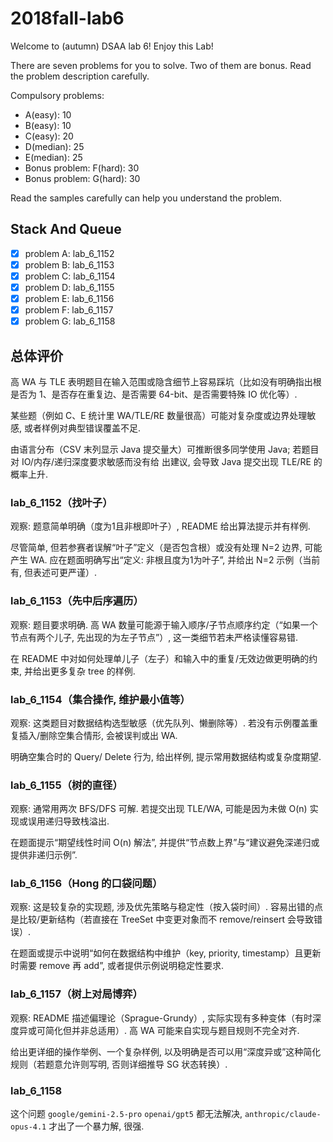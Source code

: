 # 2018fall-lab6

Welcome to (autumn) DSAA lab 6! Enjoy this Lab!

There are seven problems for you to solve. Two of them are bonus. Read the problem description carefully.

Compulsory problems:

+ A(easy): 10
+ B(easy): 10
+ C(easy): 20
+ D(median): 25
+ E(median): 25
+ Bonus problem: F(hard): 30
+ Bonus problem: G(hard): 30

Read the samples carefully can help you understand the problem.

## Stack And Queue

+ [x] problem A: lab_6_1152
+ [x] problem B: lab_6_1153
+ [x] problem C: lab_6_1154
+ [x] problem D: lab_6_1155
+ [x] problem E: lab_6_1156
+ [x] problem F: lab_6_1157
+ [x] problem G: lab_6_1158

## 总体评价

高 WA 与 TLE 表明题目在输入范围或隐含细节上容易踩坑（比如没有明确指出根是否为 1、是否存在重复边、是否需要 64-bit、是否需要特殊 IO 优化等）.

某些题（例如 C、E 统计里 WA/TLE/RE 数量很高）可能对复杂度或边界处理敏感, 或者样例对典型错误覆盖不足.

由语言分布（CSV 末列显示 Java 提交量大）可推断很多同学使用 Java; 若题目对 IO/内存/递归深度要求敏感而没有给 出建议, 会导致 Java 提交出现 TLE/RE 的概率上升.

### lab_6_1152（找叶子）

观察: 题意简单明确（度为1且非根即叶子）, README 给出算法提示并有样例.

尽管简单, 但若参赛者误解“叶子”定义（是否包含根）或没有处理 N=2 边界, 可能产生 WA. 应在题面明确写出“定义: 非根且度为1为叶子”, 并给出 N=2 示例（当前有, 但表述可更严谨）.

### lab_6_1153（先中后序遍历）

观察: 题目要求明确. 高 WA 数量可能源于输入顺序/子节点顺序约定（“如果一个节点有两个儿子, 先出现的为左子节点”）, 这一类细节若未严格读懂容易错.

在 README 中对如何处理单儿子（左子）和输入中的重复/无效边做更明确的约束, 并给出更多复杂 tree 的样例.

### lab_6_1154（集合操作, 维护最小值等）

观察: 这类题目对数据结构选型敏感（优先队列、懒删除等）. 若没有示例覆盖重复插入/删除空集合情形, 会被误判或出 WA.

明确空集合时的 Query/ Delete 行为, 给出样例, 提示常用数据结构或复杂度期望.

### lab_6_1155（树的直径）

观察: 通常用两次 BFS/DFS 可解. 若提交出现 TLE/WA, 可能是因为未做 O(n) 实现或误用递归导致栈溢出.

在题面提示“期望线性时间 O(n) 解法”, 并提供“节点数上界”与“建议避免深递归或提供非递归示例”.

### lab_6_1156（Hong 的口袋问题）

观察: 这是较复杂的实现题, 涉及优先策略与稳定性（按入袋时间）. 容易出错的点是比较/更新结构（若直接在 TreeSet 中变更对象而不 remove/reinsert 会导致错误）.

在题面或提示中说明“如何在数据结构中维护（key, priority, timestamp）且更新时需要 remove 再 add”, 或者提供示例说明稳定性要求.

### lab_6_1157（树上对局博弈）

观察: README 描述偏理论（Sprague-Grundy）, 实际实现有多种变体（有时深度异或可简化但并非总适用）. 高 WA 可能来自实现与题目规则不完全对齐.

给出更详细的操作举例、一个复杂样例, 以及明确是否可以用“深度异或”这种简化规则（若题意允许则写明, 否则详细推导 SG 状态转换）.

### lab_6_1158

这个问题 `google/gemini-2.5-pro` `openai/gpt5` 都无法解决, `anthropic/claude-opus-4.1` 才出了一个暴力解, 很强.
